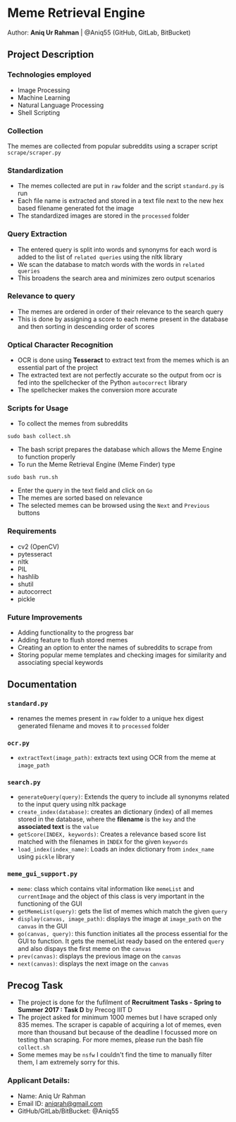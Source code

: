 # Meme Retrieval Engine
Author: __Aniq Ur Rahman__ | @Aniq55 (GitHub, GitLab, BitBucket)

## Project Description

### Technologies employed
* Image Processing
* Machine Learning
* Natural Language Processing
* Shell Scripting

### Collection
The memes are collected from popular subreddits using a scraper script `scrape/scraper.py`

### Standardization
* The memes collected are put in `raw` folder and the script `standard.py` is run
* Each file name is extracted and stored in a text file next to the new hex based filename generated fot the image
* The standardized images are stored in the `processed` folder

### Query Extraction
* The entered query is split into words and synonyms for each word is added to the list of `related queries` using the nltk library
* We scan the database to match words with the words in `related queries` 
* This broadens the search area and minimizes zero output scenarios

### Relevance to query
* The memes are ordered in order of their relevance to the search query
* This is done by assigning a score to each meme present in the database and then sorting in descending order of scores

### Optical Character Recognition
* OCR is done using __Tesseract__ to extract text from the memes which is an essential part of the project
* The extracted text are not perfectly accurate so the output from ocr is fed into the spellchecker of the Python `autocorrect` library
* The spellchecker makes the conversion more accurate

### Scripts for Usage
* To collect the memes from subreddits
```
sudo bash collect.sh
```
* The bash script prepares the database which allows the Meme Engine to function properly
*  To run the Meme Retrieval Engine (Meme Finder) type
```
sudo bash run.sh
```
* Enter the query in the text field and click on `Go`
* The memes are sorted based on relevance
* The selected memes can be browsed using the `Next` and `Previous` buttons

### Requirements
* cv2 (OpenCV)
* pytesseract
* nltk
* PIL
* hashlib
* shutil
* autocorrect
* pickle

### Future Improvements
* Adding functionality to the progress bar
* Adding feature to flush stored memes
* Creating an option to enter the names of subreddits to scrape from
* Storing popular meme templates and checking images for similarity and associating special keywords

## Documentation

### `standard.py`
* renames the memes present in `raw` folder to a  unique hex digest generated filename and moves it to `processed` folder

### `ocr.py`
* `extractText(image_path)`: extracts text using OCR from the meme at `image_path`

### `search.py`
* `generateQuery(query)`: Extends the query to include all synonyms related to the input query using nltk package
* `create_index(database)`: creates an dictionary (index) of all memes stored in the database, where the __filename__ is the `key` and the __associated text__ is the `value`
* `getScore(INDEX, keywords)`: Creates a relevance based score list matched with the filenames in `INDEX` for the given `keywords`
* `load_index(index_name)`: Loads an index dictionary from `index_name` using `pickle` library

### `meme_gui_support.py`
* `meme`: class which contains vital information like `memeList` and `currentImage` and the object of this class is very important in the functioning of the GUI
* `getMemeList(query)`: gets the list of memes which match the given `query`
* `display(canvas, image_path)`: displays the image at `image_path` on the `canvas` in the GUI
* `go(canvas, query)`: this function initiates all the process essential for the GUI to function. It gets the memeList ready based on the entered `query` and also dispays the first meme on the `canvas`
* `prev(canvas)`: displays the previous image on the `canvas`
* `next(canvas)`: displays the next image on the `canvas`


## Precog Task
* The project is done for the fufilment of __Recruitment Tasks - Spring to Summer 2017 : Task D__ by Precog IIIT D
* The project asked for minimum 1000 memes but I have scraped only 835 memes. The scraper is capable of acquiring a lot of memes, even
more than thousand but because of the deadline I focussed more on testing than scraping. For more memes, please run the bash file `collect.sh`
* Some memes may be `nsfw` I couldn't find the time to manually filter them, I am extremely sorry for this.

### Applicant Details:
* Name:						Aniq Ur Rahman
* Email ID:					aniqrah@gmail.com
* GitHub/GitLab/BitBucket:	@Aniq55